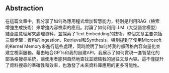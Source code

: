## Abstraction
在這篇文章中，我分享了如何為應用程式增加智慧能力，特別是利用RAG（檢索增強生成技術）來增強內容檢索的應用。討論了如何利用LLM（大型語言模型）結合語意理解來處理資料，並探索了Text Embedding的技術。整個文章主要包括三個步驟：資料的Ingestion、Retrieval和Synthesis。特別提到了使用Microsoft的Kernel Memory來進行這些處理，同時說明了如何將我的部落格內容向量化並建立檢索服務。藉由結合GPTs和我的自建API，我展示了如何實現一套智慧化的部落格搜尋系統，讓使用者能夠自然地查找並總結我的過往文章內容。這不僅提升了資料搜尋的準確性和效率，也激發了未來資料庫應用的更多可能性。